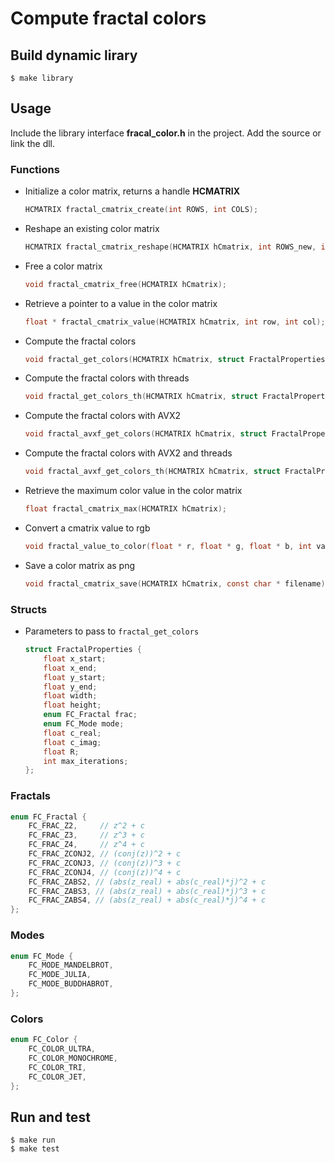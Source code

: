 # Compute fractal colors

## Build dynamic lirary

    $ make library

## Usage

Include the library interface **fracal_color.h** in the project. Add the source or link the dll.

### Functions


- Initialize a color matrix, returns a handle **HCMATRIX**

    ```c
    HCMATRIX fractal_cmatrix_create(int ROWS, int COLS);
    ```

- Reshape an existing color matrix

    ```c
    HCMATRIX fractal_cmatrix_reshape(HCMATRIX hCmatrix, int ROWS_new, int COLS_new);
    ```

- Free a color matrix

    ```c
    void fractal_cmatrix_free(HCMATRIX hCmatrix);
    ```

- Retrieve a pointer to a value in the color matrix

    ```c
    float * fractal_cmatrix_value(HCMATRIX hCmatrix, int row, int col);
    ```

- Compute the fractal colors

    ```c
    void fractal_get_colors(HCMATRIX hCmatrix, struct FractalProperties * fp);
    ```

- Compute the fractal colors with threads

    ```c
    void fractal_get_colors_th(HCMATRIX hCmatrix, struct FractalProperties * fp, int num_threads);
    ```

- Compute the fractal colors with AVX2

    ```c
    void fractal_avxf_get_colors(HCMATRIX hCmatrix, struct FractalProperties * fp);
    ```

- Compute the fractal colors with AVX2 and threads

    ```c
    void fractal_avxf_get_colors_th(HCMATRIX hCmatrix, struct FractalProperties * fp, int num_threads);
    ```

- Retrieve the maximum color value in the color matrix

    ```c
    float fractal_cmatrix_max(HCMATRIX hCmatrix);
    ```

- Convert a cmatrix value to rgb

    ```c
    void fractal_value_to_color(float * r, float * g, float * b, int value, enum FC_Color color);
    ```

- Save a color matrix as png

    ```c
    void fractal_cmatrix_save(HCMATRIX hCmatrix, const char * filename);
    ```
    
### Structs

- Parameters to pass to `fractal_get_colors`

    ```c
    struct FractalProperties {
        float x_start;
        float x_end;
        float y_start;
        float y_end;
        float width;
        float height;
        enum FC_Fractal frac;
        enum FC_Mode mode;
        float c_real;
        float c_imag;
        float R;
        int max_iterations;
    };
    ```

### Fractals

```c
enum FC_Fractal {
    FC_FRAC_Z2,     // z^2 + c
    FC_FRAC_Z3,     // z^3 + c
    FC_FRAC_Z4,     // z^4 + c
    FC_FRAC_ZCONJ2, // (conj(z))^2 + c
    FC_FRAC_ZCONJ3, // (conj(z))^3 + c
    FC_FRAC_ZCONJ4, // (conj(z))^4 + c
    FC_FRAC_ZABS2, // (abs(z_real) + abs(c_real)*j)^2 + c
    FC_FRAC_ZABS3, // (abs(z_real) + abs(c_real)*j)^3 + c
    FC_FRAC_ZABS4, // (abs(z_real) + abs(c_real)*j)^4 + c
};
```

### Modes

```c
enum FC_Mode {
    FC_MODE_MANDELBROT,
    FC_MODE_JULIA,
    FC_MODE_BUDDHABROT,
};
```

### Colors

```c
enum FC_Color {
    FC_COLOR_ULTRA,
    FC_COLOR_MONOCHROME,
    FC_COLOR_TRI,
    FC_COLOR_JET,
};
```

## Run and test

    $ make run
    $ make test
